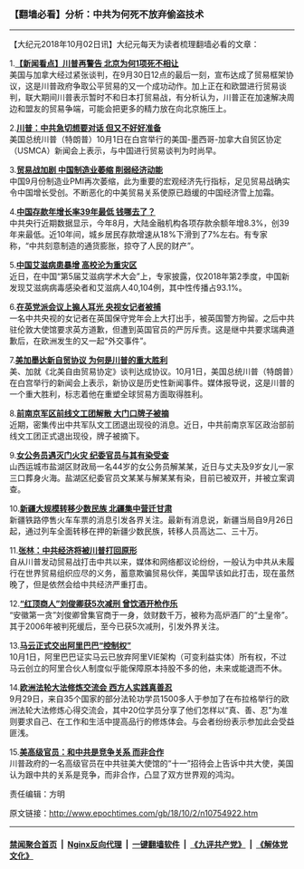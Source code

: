 ### 【翻墙必看】分析：中共为何死不放弃偷盗技术
------------------------

<p>【大纪元2018年10月02日讯】大纪元每天为读者梳理翻墙必看的文章：</p>
<p>1.<b><a href="http://www.epochtimes.com/gb/18/10/1/n10754283.htm" target="_blank" rel="noopener noreferrer">【新闻看点】川普再警告 北京为何1项死不相让</a></b><br />
美国与加拿大经过紧张谈判，在9月30日12点的最后一刻，宣布达成了贸易框架协议，这是川普政府争取公平贸易的又一个成功动作。加上正在和欧盟进行贸易谈判，联大期间川普表示暂时不和日本打贸易战，有分析认为，川普正在加速解决周边和盟友的贸易争端，可能会把更多的精力放在向北京施压上。</p>
<p>2.<b><a href="http://www.epochtimes.com/gb/18/10/1/n10754101.htm" target="_blank" rel="noopener noreferrer">川普：中共急切想要对话 但又不好好准备</a></b><br />
美国总统川普（特朗普）10月1日在白宫举行的美国-墨西哥-加拿大自贸区协定（USMCA）新闻会上表示，与中国进行贸易谈判为时尚早。</p>
<p>3.<b><a href="http://www.epochtimes.com/gb/18/10/1/n10754406.htm" target="_blank" rel="noopener noreferrer">贸易战加剧 中国制造业萎缩 削弱经济动能</a></b><br />
中国9月份制造业PMI再次萎缩，此为重要的宏观经济先行指标，足见贸易战确实令中国增长受创。不断恶化的中美贸易关系使原已趋缓的中国经济雪上加霜。</p>
<p>4.<b><a href="http://www.epochtimes.com/gb/18/10/1/n10754103.htm" target="_blank" rel="noopener noreferrer">中国存款年增长率39年最低 钱哪去了？</a></b><br />
中共央行近期数据显示，今年8月，大陆金融机构各项存款余额年增8.3%，创39年来最低。近10年间，城乡居民存款增速从18%下滑到了7%左右。有专家称，“中共刻意制造的通货膨胀，掠夺了人民的财产”。</p>
<p>5.<b><a href="http://www.epochtimes.com/gb/18/10/1/n10754336.htm" target="_blank" rel="noopener noreferrer">中国艾滋病患暴增 高校沦为重灾区</a></b><br />
近日，在中国“第5届艾滋病学术大会”上，专家披露，仅2018年第2季度，中国新发现艾滋病病毒感染者和艾滋病人40,104例，其中性传播占93.1%。</p>
<p>6.<b><a href="http://www.epochtimes.com/gb/18/10/1/n10753976.htm" target="_blank" rel="noopener noreferrer">在英党派会议上搧人耳光 央视女记者被捕</a></b><br />
一名中共央视的女记者在英国保守党年会上大打出手，被英国警方拘留。之后中共驻伦敦大使馆要求英方道歉，但遭到英国官员的严厉斥责。这是继中共要求瑞典道歉后，在欧洲发生的又一起“外交事件”。</p>
<p>7.<b><a href="http://www.epochtimes.com/gb/18/10/1/n10754284.htm" target="_blank" rel="noopener noreferrer">美加墨达新自贸协议 为何是川普的重大胜利</a></b><br />
美、加就《北美自由贸易协定》谈判达成协议。10月1日，美国总统川普（特朗普）在白宫举行的新闻会上表示，新协议是历史性新闻事件。媒体报导说，这是川普的一个重大胜利，标志着他在重塑全球贸易方面取得胜利。</p>
<p>8.<b><a href="http://www.epochtimes.com/gb/18/10/1/n10752852.htm" target="_blank" rel="noopener noreferrer">前南京军区前线文工团解散 大门口牌子被摘</a></b><br />
近期，密集传出中共军队文工团退出现役的消息。近日，中共前南京军区政治部前线文工团正式退出现役，牌子被摘下。</p>
<p>9.<b><a href="http://www.epochtimes.com/gb/18/10/1/n10753373.htm" target="_blank" rel="noopener noreferrer">女公务员遇灭门火灾 纪委官员与其有染受查</a></b><br />
山西运城市盐湖区财政局一名44岁的女公务员解某某，近日与丈夫及9岁女儿一家三口葬身火海。盐湖区纪委官员文某某与解某某有染，目前已被双开，并被立案调查。</p>
<p>10.<b><a href="http://www.epochtimes.com/gb/18/10/1/n10754449.htm" target="_blank" rel="noopener noreferrer">新疆大规模转移少数民族 北疆集中营迁甘肃</a></b><br />
新疆铁路停售火车车票的消息引发各界关注。最新有消息说，新疆当局自9月26日起，通过列车全面转移在押的新疆少数民族，转移人员高达二、三十万。</p>
<p>11.<b><a href="http://www.epochtimes.com/gb/18/10/1/n10754107.htm" target="_blank" rel="noopener noreferrer">张林：中共经济将被川普打回原形</a></b><br />
自从川普发动贸易战打击中共以来，媒体和网络都议论纷纷，一般认为中共从未履行在世界贸易组织应尽的义务，蓄意欺骗贸易伙伴，美国早该如此打击，现在虽然晚了，但是依然会给中共经济严重打击。</p>
<p>12.<b><a href="http://www.epochtimes.com/gb/18/10/1/n10754551.htm" target="_blank" rel="noopener noreferrer">“红顶商人”刘俊卿获5次减刑 曾饮酒开枪作乐</a></b><br />
“安徽第一贪”刘俊卿曾集官商于一身，敛财数千万，被称为高炉酒厂的“土皇帝”。其于2006年被判死缓后，至今已获5次减刑，引发外界关注。</p>
<p>13.<b><a href="http://www.epochtimes.com/gb/18/10/1/n10754567.htm" target="_blank" rel="noopener noreferrer">马云正式交出阿里巴巴“控制权”</a></b><br />
10月1日，阿里巴巴证实马云已放弃阿里VIE架构（可变利益实体）所有权，不过马云创立的阿里合伙人制度似乎能保障原本持股不多的他，未来或能退而不休。</p>
<p>14.<b><a href="http://www.epochtimes.com/gb/18/10/1/n10753531.htm" target="_blank" rel="noopener noreferrer">欧洲法轮大法修炼交流会 西方人实践真善忍</a></b><br />
9月29日，来自35个国家的部分法轮功学员1500多人于参加了在布拉格举行的欧洲法轮大法修炼心得交流会，其中20位学员分享了他们怎样以“真、善、忍”为准则要求自己、在工作和生活中提高品行的修炼体会。与会者纷纷表示参加此会受益匪浅。</p>
<p>15.<b><a href="http://www.epochtimes.com/gb/18/10/1/n10754005.htm" target="_blank" rel="noopener noreferrer">美高级官员：和中共是竞争关系 而非合作</a></b><br />
川普政府的一名高级官员在中共驻美大使馆的“十一”招待会上告诉中共大使，美国认为跟中共的关系是竞争，而非合作，凸显了双方世界观的鸿沟。</p>
<p>责任编辑：方明</p>

原文链接：http://www.epochtimes.com/gb/18/10/2/n10754922.htm


------------------------
#### [禁闻聚合首页](https://github.com/gfw-breaker/banned-news/blob/master/README.md) &nbsp;|&nbsp; [Nginx反向代理](https://github.com/gfw-breaker/open-proxy/blob/master/README.md) &nbsp;|&nbsp; [一键翻墙软件](https://github.com/gfw-breaker/nogfw/blob/master/README.md) &nbsp;|&nbsp; [《九评共产党》](https://github.com/gfw-breaker/9ping.md/blob/master/README.md#九评之一评共产党是什么) &nbsp;|&nbsp; [《解体党文化》](https://github.com/gfw-breaker/jtdwh.md/blob/master/README.md#绪论)